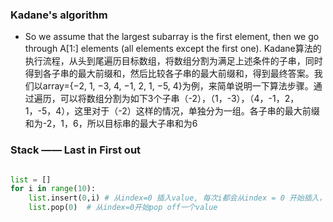 ### Kadane's algorithm
* So we assume that the largest subarray is the first element, then we go through A[1:] elements (all elements except the first one).
Kadane算法的执行流程，从头到尾遍历目标数组，将数组分割为满足上述条件的子串，同时得到各子串的最大前缀和，然后比较各子串的最大前缀和，得到最终答案。我们以array={−2, 1, −3, 4, −1, 2, 1, −5, 4}为例，来简单说明一下算法步骤。通过遍历，可以将数组分割为如下3个子串（-2），（1，-3），（4，-1，2，1，-5，4），这里对于（-2）这样的情况，单独分为一组。各子串的最大前缀和为-2，1，6，所以目标串的最大子串和为6

### Stack —— Last in First out
```python

list = []
for i in range(10):
    list.insert(0,i) # 从index=0 插入value, 每次i都会从index = 0 开始插入，从前的value会往后退
    list.pop(0)  # 从index=0开始pop off一个value

```



